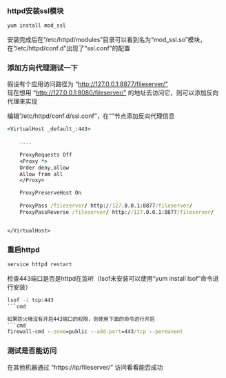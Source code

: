 ### httpd安装ssl模块
```cmd
yum install mod_ssl
```
安装完成后在“/etc/httpd/modules”目录可以看到名为“mod_ssl.so”模块，  
在“/etc/httpd/conf.d”出现了“ssl.conf”的配置  

### 添加方向代理测试一下
假设有个应用访问路径为 “http://127.0.0.1:8877/fileserver/”  
现在想用 “http://127.0.0.1:8080/fileserver/” 的地址去访问它，则可以添加反向代理来实现  

编辑“/etc/httpd/conf.d/ssl.conf”，在“<VirtualHost/>”节点添加反向代理信息  
```cmd
<VirtualHost _default_:443>
    
    ....
    
    ProxyRequests Off
    <Proxy *>
    Order deny,allow
    Allow from all
    </Proxy>

    ProxyPreserveHost On
	
    ProxyPass /fileserver/ http://127.0.0.1:8877/fileserver/
    ProxyPassReverse /fileserver/ http://127.0.0.1:8877/fileserver/


</VirtualHost>
```

### 重启httpd
```cmd
service httpd restart
```
检查443端口是否是httpd在监听（lsof未安装可以使用“yum install lsof”命令进行安装）
```cmd
lsof -i tcp:443
```cmd

如果防火墙没有开启443端口的权限，则使用下面的命令进行开启
```cmd
firewall-cmd --zone=public --add-port=443/tcp --permanent
```

### 测试是否能访问
在其他机器通过 “https://ip/fileserver/” 访问看看能否成功



